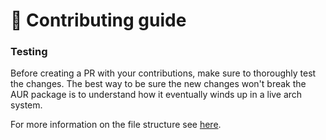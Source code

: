 # :repeat: Contributing guide

### Testing

Before creating a PR with your contributions, make sure to thoroughly test the changes. The best way to be sure the new changes won't break the AUR package is to understand how it eventually winds up in a live arch system.

For more information on the file structure see [here](./docs.md).
